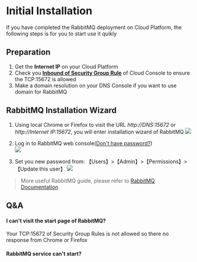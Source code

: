 # Initial Installation

If you have completed the RabbitMQ deployment on Cloud Platform, the following steps is for you to start use it quikly

## Preparation

1. Get the **Internet IP** on your Cloud Platform
2. Check you **[Inbound of Security Group Rule](https://support.websoft9.com/docs/faq/tech-instance.html)** of Cloud Console to ensure the TCP:15672 is allowed
3. Make a domain resolution on your DNS Console if you want to use domain for RabbitMQ

## RabbitMQ Installation Wizard

1. Using local Chrome or Firefox to visit the URL *http://DNS:15672* or *http://Internet IP:15672*, you will enter installation wizard of RabbitMQ
   ![](https://libs.websoft9.com/Websoft9/DocsPicture/zh/rabbitmq/rabbitmq-login-websoft9.png)

2. Log in to RabbitMQ web console([Don't have password?](/stack-accounts.md#rabbitmq))  
   ![](https://libs.websoft9.com/Websoft9/DocsPicture/zh/rabbitmq/rabbitmq-bk-websoft9.png)

3. Set you new password from: 【Users】>【Admin】>【Permissions】>【Update this user】
   ![](https://libs.websoft9.com/Websoft9/DocsPicture/zh/rabbitmq/rabbitmq-pw-websoft9.png)

> More useful RabbitMQ guide, please refer to [RabbitMQ Documentation](https://www.rabbitmq.com/documentation.html)

## Q&A

#### I can't visit the start page of RabbitMQ?

Your TCP:15672 of Security Group Rules is not allowed so there no response from Chrome or Firefox

#### RabbitMQ service can't start? 
